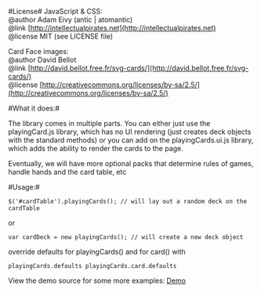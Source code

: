 #License#
JavaScript & CSS:  
@author Adam Eivy (antic | atomantic)  
@link [http://intellectualpirates.net](http://intellectualpirates.net)  
@license MIT (see LICENSE file)

Card Face images:   
@author David Bellot  
@link [http://david.bellot.free.fr/svg-cards/](http://david.bellot.free.fr/svg-cards/)  
@license [http://creativecommons.org/licenses/by-sa/2.5/](http://creativecommons.org/licenses/by-sa/2.5/)  

#What it does:#

The library comes in multiple parts. You can either just use the playingCard.js library, which has no UI rendering (just creates deck objects with the standard methods) or you can add on the playingCards.ui.js library, which adds the ability to render the cards to the page.

Eventually, we will have more optional packs that determine rules of games, handle hands and the card table, etc

#Usage:#

`$('#cardTable').playingCards(); // will lay out a random deck on the cardTable`

or

`var cardDeck = new playingCards(); // will create a new deck object`

override defaults for playingCards() and for card() with

`playingCards.defaults
playingCards.card.defaults`

View the demo source for some more examples:
[Demo](http://atomantic.github.com/JavaScript-Playing-Cards)